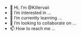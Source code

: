 - 👋 Hi, I’m @Killervaii
- 👀 I’m interested in ...
- 🌱 I’m currently learning ...
- 💞️ I’m looking to collaborate on ...
- 📫 How to reach me ...

<!---
Killervaii/Killervaii is a ✨ special ✨ repository because its `README.md` (this file) appears on your GitHub profile.
You can click the Preview link to take a look at your changes.
--->
